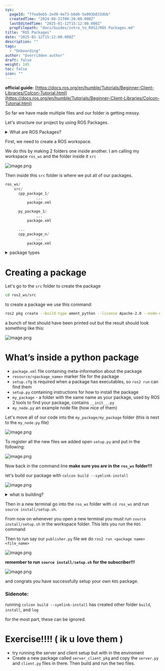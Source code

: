 ```yaml
---
sys:
  pageId: "7fea9eb5-2ed9-4e73-b6d6-5e093b833dbb"
  createdTime: "2024-08-21T00:28:00.000Z"
  lastEditedTime: "2025-01-12T15:12:00.000Z"
  propFilepath: "docs/Guides/intro_to_ROS2/ROS Packages.md"
title: "ROS Packages"
date: "2025-01-12T15:12:00.000Z"
description: ""
tags:
  - "Onboarding"
author: "Overridden author"
draft: false
weight: 145
toc: false
icon: ""
---
```


**official guide:** [https://docs.ros.org/en/humble/Tutorials/Beginner-Client-Libraries/Colcon-Tutorial.html](https://docs.ros.org/en/humble/Tutorials/Beginner-Client-Libraries/Colcon-Tutorial.html)

So far we have made multiple files and our folder is getting messy.

Let's structure our project by using ROS Packages.

<details>

<summary>What are ROS Packages?</summary>

ROS Packages are, as the name implies, packages of code that are highly sharable between ROS developers.

They consist of a folder, `package.xml` file, and source code

```python
      cpp_package_1/
		      ... imagine much code files here ..
          package.xml
```

</details>

First, we need to create a ROS workspace.

We do this by making 2 folders one inside another. I am calling my workspace `ros_ws` and the folder inside it `src`

![image.png](https://prod-files-secure.s3.us-west-2.amazonaws.com/d518164a-d88e-44d1-a4ee-3adb3bd8bce0/70706947-fd18-4537-a67b-e12946812d31/image.png?X-Amz-Algorithm=AWS4-HMAC-SHA256&X-Amz-Content-Sha256=UNSIGNED-PAYLOAD&X-Amz-Credential=ASIAZI2LB466WN462TCD%2F20250214%2Fus-west-2%2Fs3%2Faws4_request&X-Amz-Date=20250214T160855Z&X-Amz-Expires=3600&X-Amz-Security-Token=IQoJb3JpZ2luX2VjEAUaCXVzLXdlc3QtMiJHMEUCIQConzn4pKA8hieS1aCja2pwCiIGHFjsHlf0BgZC%2BH5GMAIgO3maxeusmakTEkYMLK6kwkvjKTX%2B3V4llaHZ19f87SMq%2FwMILRAAGgw2Mzc0MjMxODM4MDUiDKHknfYwFf19qKzqsircA3puFOYMfl69Y7Nw03iCmzAQRdmyPctUCiUaEcU3EtIyygtAfRA0EoQBhJ5txvQkzfOgeZzLugOU1c%2BV%2FIWsvWO%2BHgEzXi63GnWco18XbDgp9MNGai0lAaTHzF4rwCEEIyj4C4ojOYxlNMiK%2BjYhS0ePz2eXGMmn0rxzvMS7iXDHgcuXOPem0eR%2FduQTw0NmLVvcUcqD8Ofn3oA%2B0VQ%2B4qJyN3HsSAeVUmEqYUdQoTv0fPG3QJ4fAQti140YHpMo%2BsZ%2F4EjFRnVCJfOLyMKpPJNnvAudT6ld0RBuWa6IOekl2pNlaSi085ucNV4mcef%2FlKr1ATvJvC%2FXH6H1qeWx0UVp9%2BoMxl8AV765PlJsK2R1QEcnxfNCRQ8wCLsf0k99Jz1inlMX8coYgfe0RV3gd0STh%2FTPTVb8AHJZ3KLwPNMih1KEOxID%2FbNq2O40nO8%2BsxDUSt0Wsqcx7dNtfyigfWpYV2%2Fkn8ghAZiUVZsRqk2zxVRPljtuH%2Fa%2BtKCyo2GaSq8R50mp9NutfLLHuNnDnBF%2F1ok74kRBtSl5Osdk%2FBCDr7L0%2BZbP571jQlob8ciS3EvjuppVxvhR%2BszQnAd0FsrMXDs8eS%2F04RsvbrPPOHDBeDLlRCij1%2Bwk5YtYMNvqvL0GOqUBVDkkJLkTNYYuVf7WlxLlyhmvyRh9whpaf%2Bis2aTaUkPqP3d2BGEsTQrbG9BtAfq9BJ0XMescZ4teoQ9VF%2BQEx9mebKlGJzlvHwtGRj3%2FyJenVtedfXG%2B1%2BeLoEesTXF7LQU0VhKP5%2BG4BpK%2Bb8wZzgwjQ9Ns00dQbSh2mJSAAL%2FgJpPHMvPj0wbJxlYQx77yT3hhLLDFqXwqKca9OARra%2F1COAN3&X-Amz-Signature=5fd31de926c3f154564f7f8c73cf4b3271133328718847c22864d033186206dc&X-Amz-SignedHeaders=host&x-id=GetObject)

Then inside this `src` folder is where we put all of our packages.

```python
ros_ws/
    src/
      cpp_package_1/
		      ...
          package.xml

      py_package_1/
		      ...
          package.xml

      ...
      cpp_package_n/
		      ...
          package.xml

```

<details>

<summary>package types</summary>

packages can be either `C++` or python.

the intern file structure is different for each but for this guide we will stick to creating python packages

</details>

# Creating a package

Let's go to the `src` folder to create the package

```bash
cd ros2_ws/src
```

to create a package we use this command:

```bash
ros2 pkg create --build-type ament_python --license Apache-2.0 --node-name my_node my_package
```

a bunch of text should have been printed out but the result should look something like this:

![image.png](https://prod-files-secure.s3.us-west-2.amazonaws.com/d518164a-d88e-44d1-a4ee-3adb3bd8bce0/e6cf1e3f-8512-4a3e-b131-079f800bf3e8/image.png?X-Amz-Algorithm=AWS4-HMAC-SHA256&X-Amz-Content-Sha256=UNSIGNED-PAYLOAD&X-Amz-Credential=ASIAZI2LB466WN462TCD%2F20250214%2Fus-west-2%2Fs3%2Faws4_request&X-Amz-Date=20250214T160855Z&X-Amz-Expires=3600&X-Amz-Security-Token=IQoJb3JpZ2luX2VjEAUaCXVzLXdlc3QtMiJHMEUCIQConzn4pKA8hieS1aCja2pwCiIGHFjsHlf0BgZC%2BH5GMAIgO3maxeusmakTEkYMLK6kwkvjKTX%2B3V4llaHZ19f87SMq%2FwMILRAAGgw2Mzc0MjMxODM4MDUiDKHknfYwFf19qKzqsircA3puFOYMfl69Y7Nw03iCmzAQRdmyPctUCiUaEcU3EtIyygtAfRA0EoQBhJ5txvQkzfOgeZzLugOU1c%2BV%2FIWsvWO%2BHgEzXi63GnWco18XbDgp9MNGai0lAaTHzF4rwCEEIyj4C4ojOYxlNMiK%2BjYhS0ePz2eXGMmn0rxzvMS7iXDHgcuXOPem0eR%2FduQTw0NmLVvcUcqD8Ofn3oA%2B0VQ%2B4qJyN3HsSAeVUmEqYUdQoTv0fPG3QJ4fAQti140YHpMo%2BsZ%2F4EjFRnVCJfOLyMKpPJNnvAudT6ld0RBuWa6IOekl2pNlaSi085ucNV4mcef%2FlKr1ATvJvC%2FXH6H1qeWx0UVp9%2BoMxl8AV765PlJsK2R1QEcnxfNCRQ8wCLsf0k99Jz1inlMX8coYgfe0RV3gd0STh%2FTPTVb8AHJZ3KLwPNMih1KEOxID%2FbNq2O40nO8%2BsxDUSt0Wsqcx7dNtfyigfWpYV2%2Fkn8ghAZiUVZsRqk2zxVRPljtuH%2Fa%2BtKCyo2GaSq8R50mp9NutfLLHuNnDnBF%2F1ok74kRBtSl5Osdk%2FBCDr7L0%2BZbP571jQlob8ciS3EvjuppVxvhR%2BszQnAd0FsrMXDs8eS%2F04RsvbrPPOHDBeDLlRCij1%2Bwk5YtYMNvqvL0GOqUBVDkkJLkTNYYuVf7WlxLlyhmvyRh9whpaf%2Bis2aTaUkPqP3d2BGEsTQrbG9BtAfq9BJ0XMescZ4teoQ9VF%2BQEx9mebKlGJzlvHwtGRj3%2FyJenVtedfXG%2B1%2BeLoEesTXF7LQU0VhKP5%2BG4BpK%2Bb8wZzgwjQ9Ns00dQbSh2mJSAAL%2FgJpPHMvPj0wbJxlYQx77yT3hhLLDFqXwqKca9OARra%2F1COAN3&X-Amz-Signature=b0341c07713b37ee10e77624fc5a6dbce7eee3378891cc11abb4e7955f7caf69&X-Amz-SignedHeaders=host&x-id=GetObject)

# What’s inside a python package

- `package.xml` file containing meta-information about the package
- `resource/<package_name>` marker file for the package
- `setup.cfg` is required when a package has executables, so `ros2 run` can find them
- `setup.py` containing instructions for how to install the package
- `my_package` - a folder with the same name as your package, used by ROS 2 tools to find your package, contains `__init__.py`
- `my_node.py` an example node file (how nice of them)

Let's move all of our code into the `my_package/my_package` folder (this is next to the `my_node.py` file)

![image.png](https://prod-files-secure.s3.us-west-2.amazonaws.com/d518164a-d88e-44d1-a4ee-3adb3bd8bce0/9ce58f11-0da9-4d3e-b86d-506a9685d378/image.png?X-Amz-Algorithm=AWS4-HMAC-SHA256&X-Amz-Content-Sha256=UNSIGNED-PAYLOAD&X-Amz-Credential=ASIAZI2LB466WN462TCD%2F20250214%2Fus-west-2%2Fs3%2Faws4_request&X-Amz-Date=20250214T160855Z&X-Amz-Expires=3600&X-Amz-Security-Token=IQoJb3JpZ2luX2VjEAUaCXVzLXdlc3QtMiJHMEUCIQConzn4pKA8hieS1aCja2pwCiIGHFjsHlf0BgZC%2BH5GMAIgO3maxeusmakTEkYMLK6kwkvjKTX%2B3V4llaHZ19f87SMq%2FwMILRAAGgw2Mzc0MjMxODM4MDUiDKHknfYwFf19qKzqsircA3puFOYMfl69Y7Nw03iCmzAQRdmyPctUCiUaEcU3EtIyygtAfRA0EoQBhJ5txvQkzfOgeZzLugOU1c%2BV%2FIWsvWO%2BHgEzXi63GnWco18XbDgp9MNGai0lAaTHzF4rwCEEIyj4C4ojOYxlNMiK%2BjYhS0ePz2eXGMmn0rxzvMS7iXDHgcuXOPem0eR%2FduQTw0NmLVvcUcqD8Ofn3oA%2B0VQ%2B4qJyN3HsSAeVUmEqYUdQoTv0fPG3QJ4fAQti140YHpMo%2BsZ%2F4EjFRnVCJfOLyMKpPJNnvAudT6ld0RBuWa6IOekl2pNlaSi085ucNV4mcef%2FlKr1ATvJvC%2FXH6H1qeWx0UVp9%2BoMxl8AV765PlJsK2R1QEcnxfNCRQ8wCLsf0k99Jz1inlMX8coYgfe0RV3gd0STh%2FTPTVb8AHJZ3KLwPNMih1KEOxID%2FbNq2O40nO8%2BsxDUSt0Wsqcx7dNtfyigfWpYV2%2Fkn8ghAZiUVZsRqk2zxVRPljtuH%2Fa%2BtKCyo2GaSq8R50mp9NutfLLHuNnDnBF%2F1ok74kRBtSl5Osdk%2FBCDr7L0%2BZbP571jQlob8ciS3EvjuppVxvhR%2BszQnAd0FsrMXDs8eS%2F04RsvbrPPOHDBeDLlRCij1%2Bwk5YtYMNvqvL0GOqUBVDkkJLkTNYYuVf7WlxLlyhmvyRh9whpaf%2Bis2aTaUkPqP3d2BGEsTQrbG9BtAfq9BJ0XMescZ4teoQ9VF%2BQEx9mebKlGJzlvHwtGRj3%2FyJenVtedfXG%2B1%2BeLoEesTXF7LQU0VhKP5%2BG4BpK%2Bb8wZzgwjQ9Ns00dQbSh2mJSAAL%2FgJpPHMvPj0wbJxlYQx77yT3hhLLDFqXwqKca9OARra%2F1COAN3&X-Amz-Signature=e8d945f905e1a41f8090cf2f4940d25053f5ae2c1e925658b1520c3a36d84392&X-Amz-SignedHeaders=host&x-id=GetObject)

To register all the new files we added open `setup.py` and put in the following:

![image.png](https://prod-files-secure.s3.us-west-2.amazonaws.com/d518164a-d88e-44d1-a4ee-3adb3bd8bce0/1cd7c262-4cae-4496-9d75-c178537d24a2/image.png?X-Amz-Algorithm=AWS4-HMAC-SHA256&X-Amz-Content-Sha256=UNSIGNED-PAYLOAD&X-Amz-Credential=ASIAZI2LB466WN462TCD%2F20250214%2Fus-west-2%2Fs3%2Faws4_request&X-Amz-Date=20250214T160855Z&X-Amz-Expires=3600&X-Amz-Security-Token=IQoJb3JpZ2luX2VjEAUaCXVzLXdlc3QtMiJHMEUCIQConzn4pKA8hieS1aCja2pwCiIGHFjsHlf0BgZC%2BH5GMAIgO3maxeusmakTEkYMLK6kwkvjKTX%2B3V4llaHZ19f87SMq%2FwMILRAAGgw2Mzc0MjMxODM4MDUiDKHknfYwFf19qKzqsircA3puFOYMfl69Y7Nw03iCmzAQRdmyPctUCiUaEcU3EtIyygtAfRA0EoQBhJ5txvQkzfOgeZzLugOU1c%2BV%2FIWsvWO%2BHgEzXi63GnWco18XbDgp9MNGai0lAaTHzF4rwCEEIyj4C4ojOYxlNMiK%2BjYhS0ePz2eXGMmn0rxzvMS7iXDHgcuXOPem0eR%2FduQTw0NmLVvcUcqD8Ofn3oA%2B0VQ%2B4qJyN3HsSAeVUmEqYUdQoTv0fPG3QJ4fAQti140YHpMo%2BsZ%2F4EjFRnVCJfOLyMKpPJNnvAudT6ld0RBuWa6IOekl2pNlaSi085ucNV4mcef%2FlKr1ATvJvC%2FXH6H1qeWx0UVp9%2BoMxl8AV765PlJsK2R1QEcnxfNCRQ8wCLsf0k99Jz1inlMX8coYgfe0RV3gd0STh%2FTPTVb8AHJZ3KLwPNMih1KEOxID%2FbNq2O40nO8%2BsxDUSt0Wsqcx7dNtfyigfWpYV2%2Fkn8ghAZiUVZsRqk2zxVRPljtuH%2Fa%2BtKCyo2GaSq8R50mp9NutfLLHuNnDnBF%2F1ok74kRBtSl5Osdk%2FBCDr7L0%2BZbP571jQlob8ciS3EvjuppVxvhR%2BszQnAd0FsrMXDs8eS%2F04RsvbrPPOHDBeDLlRCij1%2Bwk5YtYMNvqvL0GOqUBVDkkJLkTNYYuVf7WlxLlyhmvyRh9whpaf%2Bis2aTaUkPqP3d2BGEsTQrbG9BtAfq9BJ0XMescZ4teoQ9VF%2BQEx9mebKlGJzlvHwtGRj3%2FyJenVtedfXG%2B1%2BeLoEesTXF7LQU0VhKP5%2BG4BpK%2Bb8wZzgwjQ9Ns00dQbSh2mJSAAL%2FgJpPHMvPj0wbJxlYQx77yT3hhLLDFqXwqKca9OARra%2F1COAN3&X-Amz-Signature=0ec2c5b7c16e82ee6dfb1de0416ab5a72dec52d8c4fef277ee94a5206b6ac7d5&X-Amz-SignedHeaders=host&x-id=GetObject)

Now back in the command line **make sure you are in the** **`ros_ws`** **folder!!!**

let's build our package with `colcon build --symlink-install`

![image.png](https://prod-files-secure.s3.us-west-2.amazonaws.com/d518164a-d88e-44d1-a4ee-3adb3bd8bce0/2f2a0d27-b173-48fd-b189-5f5c0ce65619/image.png?X-Amz-Algorithm=AWS4-HMAC-SHA256&X-Amz-Content-Sha256=UNSIGNED-PAYLOAD&X-Amz-Credential=ASIAZI2LB466WN462TCD%2F20250214%2Fus-west-2%2Fs3%2Faws4_request&X-Amz-Date=20250214T160855Z&X-Amz-Expires=3600&X-Amz-Security-Token=IQoJb3JpZ2luX2VjEAUaCXVzLXdlc3QtMiJHMEUCIQConzn4pKA8hieS1aCja2pwCiIGHFjsHlf0BgZC%2BH5GMAIgO3maxeusmakTEkYMLK6kwkvjKTX%2B3V4llaHZ19f87SMq%2FwMILRAAGgw2Mzc0MjMxODM4MDUiDKHknfYwFf19qKzqsircA3puFOYMfl69Y7Nw03iCmzAQRdmyPctUCiUaEcU3EtIyygtAfRA0EoQBhJ5txvQkzfOgeZzLugOU1c%2BV%2FIWsvWO%2BHgEzXi63GnWco18XbDgp9MNGai0lAaTHzF4rwCEEIyj4C4ojOYxlNMiK%2BjYhS0ePz2eXGMmn0rxzvMS7iXDHgcuXOPem0eR%2FduQTw0NmLVvcUcqD8Ofn3oA%2B0VQ%2B4qJyN3HsSAeVUmEqYUdQoTv0fPG3QJ4fAQti140YHpMo%2BsZ%2F4EjFRnVCJfOLyMKpPJNnvAudT6ld0RBuWa6IOekl2pNlaSi085ucNV4mcef%2FlKr1ATvJvC%2FXH6H1qeWx0UVp9%2BoMxl8AV765PlJsK2R1QEcnxfNCRQ8wCLsf0k99Jz1inlMX8coYgfe0RV3gd0STh%2FTPTVb8AHJZ3KLwPNMih1KEOxID%2FbNq2O40nO8%2BsxDUSt0Wsqcx7dNtfyigfWpYV2%2Fkn8ghAZiUVZsRqk2zxVRPljtuH%2Fa%2BtKCyo2GaSq8R50mp9NutfLLHuNnDnBF%2F1ok74kRBtSl5Osdk%2FBCDr7L0%2BZbP571jQlob8ciS3EvjuppVxvhR%2BszQnAd0FsrMXDs8eS%2F04RsvbrPPOHDBeDLlRCij1%2Bwk5YtYMNvqvL0GOqUBVDkkJLkTNYYuVf7WlxLlyhmvyRh9whpaf%2Bis2aTaUkPqP3d2BGEsTQrbG9BtAfq9BJ0XMescZ4teoQ9VF%2BQEx9mebKlGJzlvHwtGRj3%2FyJenVtedfXG%2B1%2BeLoEesTXF7LQU0VhKP5%2BG4BpK%2Bb8wZzgwjQ9Ns00dQbSh2mJSAAL%2FgJpPHMvPj0wbJxlYQx77yT3hhLLDFqXwqKca9OARra%2F1COAN3&X-Amz-Signature=895b2580738b0ea110d0d1e89a308a215ec90e01c7a1661654972f5e6ddb4ee0&X-Amz-SignedHeaders=host&x-id=GetObject)

<details>

<summary>what is building?</summary>

if you are a CS major at Rose-Hulman you will learn the answer to this in CSSE132

but TLDR; is it combines all the code files into one program that can be run easily 

</details>

Then in a new terminal go into the `ros_ws` folder with `cd ros_ws` and run `source install/setup.sh`. 

From now on whenever you open a new terminal you must run `source install/setup.sh` in the workspace folder. This lets you run the `ROS` command

Then to run say our `publisher.py` file we do `ros2 run <package name> <file_name>`

![image.png](https://prod-files-secure.s3.us-west-2.amazonaws.com/d518164a-d88e-44d1-a4ee-3adb3bd8bce0/4f4b1219-3a44-4632-aa0a-ce3471699f59/image.png?X-Amz-Algorithm=AWS4-HMAC-SHA256&X-Amz-Content-Sha256=UNSIGNED-PAYLOAD&X-Amz-Credential=ASIAZI2LB466WN462TCD%2F20250214%2Fus-west-2%2Fs3%2Faws4_request&X-Amz-Date=20250214T160855Z&X-Amz-Expires=3600&X-Amz-Security-Token=IQoJb3JpZ2luX2VjEAUaCXVzLXdlc3QtMiJHMEUCIQConzn4pKA8hieS1aCja2pwCiIGHFjsHlf0BgZC%2BH5GMAIgO3maxeusmakTEkYMLK6kwkvjKTX%2B3V4llaHZ19f87SMq%2FwMILRAAGgw2Mzc0MjMxODM4MDUiDKHknfYwFf19qKzqsircA3puFOYMfl69Y7Nw03iCmzAQRdmyPctUCiUaEcU3EtIyygtAfRA0EoQBhJ5txvQkzfOgeZzLugOU1c%2BV%2FIWsvWO%2BHgEzXi63GnWco18XbDgp9MNGai0lAaTHzF4rwCEEIyj4C4ojOYxlNMiK%2BjYhS0ePz2eXGMmn0rxzvMS7iXDHgcuXOPem0eR%2FduQTw0NmLVvcUcqD8Ofn3oA%2B0VQ%2B4qJyN3HsSAeVUmEqYUdQoTv0fPG3QJ4fAQti140YHpMo%2BsZ%2F4EjFRnVCJfOLyMKpPJNnvAudT6ld0RBuWa6IOekl2pNlaSi085ucNV4mcef%2FlKr1ATvJvC%2FXH6H1qeWx0UVp9%2BoMxl8AV765PlJsK2R1QEcnxfNCRQ8wCLsf0k99Jz1inlMX8coYgfe0RV3gd0STh%2FTPTVb8AHJZ3KLwPNMih1KEOxID%2FbNq2O40nO8%2BsxDUSt0Wsqcx7dNtfyigfWpYV2%2Fkn8ghAZiUVZsRqk2zxVRPljtuH%2Fa%2BtKCyo2GaSq8R50mp9NutfLLHuNnDnBF%2F1ok74kRBtSl5Osdk%2FBCDr7L0%2BZbP571jQlob8ciS3EvjuppVxvhR%2BszQnAd0FsrMXDs8eS%2F04RsvbrPPOHDBeDLlRCij1%2Bwk5YtYMNvqvL0GOqUBVDkkJLkTNYYuVf7WlxLlyhmvyRh9whpaf%2Bis2aTaUkPqP3d2BGEsTQrbG9BtAfq9BJ0XMescZ4teoQ9VF%2BQEx9mebKlGJzlvHwtGRj3%2FyJenVtedfXG%2B1%2BeLoEesTXF7LQU0VhKP5%2BG4BpK%2Bb8wZzgwjQ9Ns00dQbSh2mJSAAL%2FgJpPHMvPj0wbJxlYQx77yT3hhLLDFqXwqKca9OARra%2F1COAN3&X-Amz-Signature=0525d3d504da9fa646ddf67f62b0a1b920117e96880c4d5188f2f4b960203b35&X-Amz-SignedHeaders=host&x-id=GetObject)

**remember to run** **`source install/setup.sh`** **for the subscriber!!!**

![image.png](https://prod-files-secure.s3.us-west-2.amazonaws.com/d518164a-d88e-44d1-a4ee-3adb3bd8bce0/02121119-dad4-49ec-8356-c956108b4243/image.png?X-Amz-Algorithm=AWS4-HMAC-SHA256&X-Amz-Content-Sha256=UNSIGNED-PAYLOAD&X-Amz-Credential=ASIAZI2LB466WN462TCD%2F20250214%2Fus-west-2%2Fs3%2Faws4_request&X-Amz-Date=20250214T160855Z&X-Amz-Expires=3600&X-Amz-Security-Token=IQoJb3JpZ2luX2VjEAUaCXVzLXdlc3QtMiJHMEUCIQConzn4pKA8hieS1aCja2pwCiIGHFjsHlf0BgZC%2BH5GMAIgO3maxeusmakTEkYMLK6kwkvjKTX%2B3V4llaHZ19f87SMq%2FwMILRAAGgw2Mzc0MjMxODM4MDUiDKHknfYwFf19qKzqsircA3puFOYMfl69Y7Nw03iCmzAQRdmyPctUCiUaEcU3EtIyygtAfRA0EoQBhJ5txvQkzfOgeZzLugOU1c%2BV%2FIWsvWO%2BHgEzXi63GnWco18XbDgp9MNGai0lAaTHzF4rwCEEIyj4C4ojOYxlNMiK%2BjYhS0ePz2eXGMmn0rxzvMS7iXDHgcuXOPem0eR%2FduQTw0NmLVvcUcqD8Ofn3oA%2B0VQ%2B4qJyN3HsSAeVUmEqYUdQoTv0fPG3QJ4fAQti140YHpMo%2BsZ%2F4EjFRnVCJfOLyMKpPJNnvAudT6ld0RBuWa6IOekl2pNlaSi085ucNV4mcef%2FlKr1ATvJvC%2FXH6H1qeWx0UVp9%2BoMxl8AV765PlJsK2R1QEcnxfNCRQ8wCLsf0k99Jz1inlMX8coYgfe0RV3gd0STh%2FTPTVb8AHJZ3KLwPNMih1KEOxID%2FbNq2O40nO8%2BsxDUSt0Wsqcx7dNtfyigfWpYV2%2Fkn8ghAZiUVZsRqk2zxVRPljtuH%2Fa%2BtKCyo2GaSq8R50mp9NutfLLHuNnDnBF%2F1ok74kRBtSl5Osdk%2FBCDr7L0%2BZbP571jQlob8ciS3EvjuppVxvhR%2BszQnAd0FsrMXDs8eS%2F04RsvbrPPOHDBeDLlRCij1%2Bwk5YtYMNvqvL0GOqUBVDkkJLkTNYYuVf7WlxLlyhmvyRh9whpaf%2Bis2aTaUkPqP3d2BGEsTQrbG9BtAfq9BJ0XMescZ4teoQ9VF%2BQEx9mebKlGJzlvHwtGRj3%2FyJenVtedfXG%2B1%2BeLoEesTXF7LQU0VhKP5%2BG4BpK%2Bb8wZzgwjQ9Ns00dQbSh2mJSAAL%2FgJpPHMvPj0wbJxlYQx77yT3hhLLDFqXwqKca9OARra%2F1COAN3&X-Amz-Signature=286822a299f184d380c4c29c2b75e7055157d0bf6a2194af2bd9ad17650f3d3b&X-Amz-SignedHeaders=host&x-id=GetObject)

and congrats you have successfully setup your own `ROS` package.

### Sidenote:

running `colcon build --symlink-install` has created other folder `build`, `install`, and `log`

for the most part, these can be ignored.

# Exercise!!!! ( ik u love them )

- try running the server and client setup but with in the enviroment
- Create a new package called `server_client_pkg` and copy the `server.py` and `client.py` files in there. Then build and run the two files.
